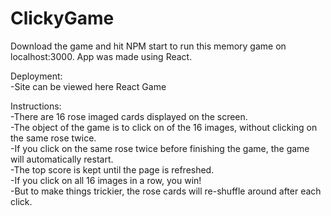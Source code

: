 # ClickyGame

Download the game and hit NPM start to run this memory game on localhost:3000. App was made using React.
<br>

Deployment:
<br>
-Site can be viewed here React Game
<br>

Instructions:
<br>
-There are 16 rose imaged cards displayed on the screen.
<br>
-The object of the game is to click on of the 16 images, without clicking on the same rose twice.
<br>
-If you click on the same rose twice before finishing the game, the game will automatically restart.
<br>
-The top score is kept until the page is refreshed.
<br>
-If you click on all 16 images in a row, you win!
<br>
-But to make things trickier, the rose cards will re-shuffle around after each click.
